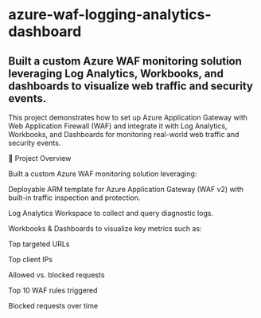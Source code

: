 # azure-waf-logging-analytics-dashboard
Built a custom Azure WAF monitoring solution leveraging Log Analytics, Workbooks, and dashboards to visualize web traffic and security events.
---
This project demonstrates how to set up Azure Application Gateway with Web Application Firewall (WAF) and integrate it with Log Analytics, Workbooks, and Dashboards for monitoring real-world web traffic and security events.

🚀 Project Overview

Built a custom Azure WAF monitoring solution leveraging:

Deployable ARM template for Azure Application Gateway (WAF v2) with built-in traffic inspection and protection.

Log Analytics Workspace to collect and query diagnostic logs.

Workbooks & Dashboards to visualize key metrics such as:

Top targeted URLs

Top client IPs

Allowed vs. blocked requests

Top 10 WAF rules triggered

Blocked requests over time
